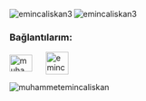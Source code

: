 <p><img align="left" src="https://github-readme-streak-stats.herokuapp.com/?user=emincaliskan3&theme=black-ice&background=000000&stroke=ffffff&ring=ff6600&fire=ff6600&currStreakLabel=ff6600" alt="emincaliskan3" /></p>
<p><img align="center" src="https://github-readme-stats.vercel.app/api/top-langs?username=emincaliskan3&show_icons=true&locale=en&layout=compact&bg_color=000000&title_color=ff6600&text_color=ffffff&icon_color=ffcc00" alt="emincaliskan3" /></p>

### Bağlantılarım:
<p align="left">
  <a href="https://linkedin.com/in/muhammetemincaliskan" target="blank" style="display: inline-block; margin-right: 20px;">
    <img align="center" src="https://raw.githubusercontent.com/rahuldkjain/github-profile-readme-generator/master/src/images/icons/Social/linked-in-alt.svg" alt="muhammetemincaliskan" height="30" width="40" />
  </a>
  <a href="https://emincaliskan3.github.io" target="_blank" style="display: inline-block;">
    <img align="center" src="https://img.icons8.com/fluency/48/000000/domain.png" alt="emincaliskan3.github.io" height="40" width="40" />
  </a>
</p>




<p align="left"> 
  <img src="https://komarev.com/ghpvc/?username=muhammetemincaliskan&label=Profile%20views&color=0e75b6&style=flat" alt="muhammetemincaliskan" /> 
</p>

